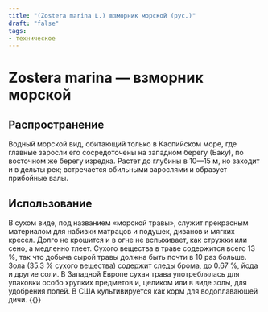 ```yaml
---
title: "(Zostera marina L.) взморник морской (рус.)"
draft: "false"
tags:
- техническое
--- 
```

# Zostera marina — взморник морской 
## Распространение
Водный морской вид, обитающий только в Каспийском море, где главные заросли его сосредоточены на западном берегу (Баку), по восточном же берегу изредка. Растет до глубины в 10—15 м, но заходит и в дельты рек; встречается обильными зарослями и образует прибойные валы. 
## Использование
В сухом виде, под названием «морской травы», служит прекрасным материалом для набивки матрацов и подушек, диванов и мягких кресел. Долго не крошится и в огне не вспыхивает, как стружки или сено, а медленно тлеет. Сухого вещества в траве содержится всего 13 %, так что добыча сырой травы должна быть почти в 10 раз больше. Зола (35.3 % сухого вещества) содержит следы брома, до 0.67 %, йода и другие соли. В Западной Европе сухая трава употреблялась для упаковки особо хрупких предметов и, целиком или в виде золы, для удобрения полей. В США культивируется как корм для водоплавающей дичи. 
{{<pavlov>}}
